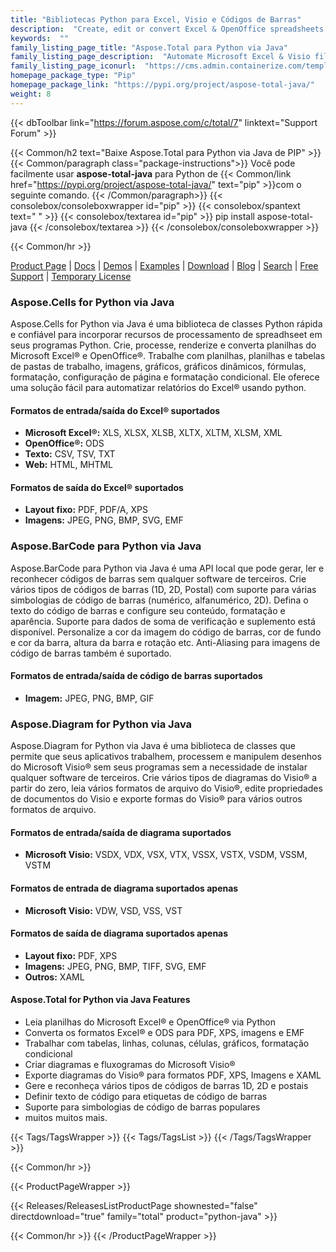 ```yaml
---
title: "Bibliotecas Python para Excel, Visio e Códigos de Barras"
description:  "Create, edit or convert Excel & OpenOffice spreadsheets and Visio diagram. Add barcode generation & scanning capabilities to Python apps"
keywords:  ""
family_listing_page_title: "Aspose.Total para Python via Java"
family_listing_page_description:  "Automate Microsoft Excel & Visio file generation, editing & conversion processes with Python libraries"
family_listing_page_iconurl:  "https://cms.admin.containerize.com/templates/aspose/img/products/total/aspose_total-for-python-via-java.svg"
homepage_package_type: "Pip"
homepage_package_link: "https://pypi.org/project/aspose-total-java/"
weight: 8
---
```


{{< dbToolbar link="https://forum.aspose.com/c/total/7" linktext="Support Forum" >}}

{{< Common/h2 text="Baixe Aspose.Total para Python via Java de PIP"  >}}
{{< Common/paragraph class="package-instructions">}}
Você pode facilmente usar <b>aspose-total-java</b> para Python de
{{< Common/link href="https://pypi.org/project/aspose-total-java/" text="pip"  >}}com o seguinte comando.
{{< /Common/paragraph>}}
{{< consolebox/consoleboxwrapper id="pip" >}}
       {{< consolebox/spantext text=" " >}}
       {{< consolebox/textarea id="pip" >}} pip install aspose-total-java {{< /consolebox/textarea >}}
{{< /consolebox/consoleboxwrapper >}}

{{< Common/hr >}}

[Product Page](https://products.aspose.com/total/python-java) | [Docs](https://docs.aspose.com/total/pythonjava/) | [Demos](https://products.aspose.app/total/family) | [Examples](https://aspose.github.io/) | [Download](https://downloads.aspose.com/total/pythonjava) | [Blog](https://blog.aspose.com/category/total/) | [Search](https://search.aspose.com/) | [Free Support](https://forum.aspose.com/c/total/7) | [Temporary License](https://purchase.aspose.com/temporary-license)

### Aspose.Cells for Python via Java

Aspose.Cells for Python via Java é uma biblioteca de classes Python rápida e confiável para incorporar recursos de processamento de spreadhseet em seus programas Python. Crie, processe, renderize e converta planilhas do Microsoft Excel® e OpenOffice®. Trabalhe com planilhas, planilhas e tabelas de pastas de trabalho, imagens, gráficos, gráficos dinâmicos, fórmulas, formatação, configuração de página e formatação condicional. Ele oferece uma solução fácil para automatizar relatórios do Excel® usando python.

#### Formatos de entrada/saída do Excel® suportados

- **Microsoft Excel®:** XLS, XLSX, XLSB, XLTX, XLTM, XLSM, XML
- **OpenOffice®:** ODS
- **Texto:** CSV, TSV, TXT
- **Web:** HTML, MHTML

#### Formatos de saída do Excel® suportados

- **Layout fixo:** PDF, PDF/A, XPS
- **Imagens:** JPEG, PNG, BMP, SVG, EMF

### Aspose.BarCode para Python via Java

Aspose.BarCode para Python via Java é uma API local que pode gerar, ler e reconhecer códigos de barras sem qualquer software de terceiros. Crie vários tipos de códigos de barras (1D, 2D, Postal) com suporte para várias simbologias de código de barras (numérico, alfanumérico, 2D). Defina o texto do código de barras e configure seu conteúdo, formatação e aparência. Suporte para dados de soma de verificação e suplemento está disponível. Personalize a cor da imagem do código de barras, cor de fundo e cor da barra, altura da barra e rotação etc. Anti-Aliasing para imagens de código de barras também é suportado.

#### Formatos de entrada/saída de código de barras suportados

- **Imagem:** JPEG, PNG, BMP, GIF

### Aspose.Diagram for Python via Java

Aspose.Diagram for Python via Java é uma biblioteca de classes que permite que seus aplicativos trabalhem, processem e manipulem desenhos do Microsoft Visio® sem seus programas sem a necessidade de instalar qualquer software de terceiros. Crie vários tipos de diagramas do Visio® a partir do zero, leia vários formatos de arquivo do Visio®, edite propriedades de documentos do Visio e exporte formas do Visio® para vários outros formatos de arquivo.

#### Formatos de entrada/saída de diagrama suportados

- **Microsoft Visio:** VSDX, VDX, VSX, VTX, VSSX, VSTX, VSDM, VSSM, VSTM

#### Formatos de entrada de diagrama suportados apenas

- **Microsoft Visio:** VDW, VSD, VSS, VST

#### Formatos de saída de diagrama suportados apenas

- **Layout fixo:** PDF, XPS
- **Imagens:** JPEG, PNG, BMP, TIFF, SVG, EMF
- **Outros:** XAML

#### Aspose.Total for Python via Java Features

- Leia planilhas do Microsoft Excel® e OpenOffice® via Python
- Converta os formatos Excel® e ODS para PDF, XPS, imagens e EMF
- Trabalhar com tabelas, linhas, colunas, células, gráficos, formatação condicional
- Criar diagramas e fluxogramas do Microsoft Visio®
- Exporte diagramas do Visio® para formatos PDF, XPS, Imagens e XAML
- Gere e reconheça vários tipos de códigos de barras 1D, 2D e postais
- Definir texto de código para etiquetas de código de barras
- Suporte para simbologias de código de barras populares
- muitos muitos mais.

{{< Tags/TagsWrapper >}}
 {{< Tags/TagsList >}}
{{< /Tags/TagsWrapper >}}

{{< Common/hr >}}

{{< ProductPageWrapper >}}
<!-- ReleasesListProductPage-->
   {{< Releases/ReleasesListProductPage shownested="false"  directdownload="true" family="total" product="python-java" >}}
<!-- /ReleasesListProductPage-->
{{< Common/hr >}}
{{< /ProductPageWrapper >}}

